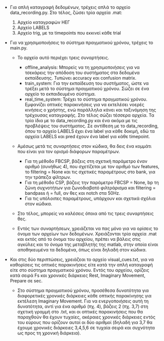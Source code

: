 *  Για απλή καταγραφή δεδομένων, τρέχεις απλά το αρχείο data_recording.py. Στο τέλος, ζώσει τρία αρχεία .mat:
    1. Αρχείο καταγραφών ΗΕΓ
    2. Αρχείο LABELS
    3. Αρχείο trig, με τα timepoints που εκκινεί κάθε trial

* Για να χρησιμοποιήσεις το σύστημα πραγματικού χρόνου, τρέχεις το main.py.

    * Το αρχείο αυτό περιέχει τρεις συναρτήσεις. 
        * offline_analysis: Μπορείς να τη χρησιμοποιήσεις για να τσεκάρεις την απόδοση του συστήματος στα δεδομένα εκπαίδευσης. Τυπώνει accuracy και confusion matrix.
        * train_system: Για την εκπαίδευση του συστήματος, ώστε να τρέξει μετά το σύστημα πραγματικού χρόνου. Σώζει σε ένα αρχείο το εκπαιδευμένο σύστημα.
        * real_time_system: Τρέχει το σύστημα πραγματικού χρόνου. Εμφανίζει οπτικές παρακινήσεις για να εκτελέσει νοερές κινήσεις ο χρήστης, ενώ παράλληλα κάνει και ταξινόμηση της τρέχουσας καταγραφής. Στο τέλος σώζει τέσσερα αρχεία. Τα τρία ίδια με το data_recording.py και ένα ακόμα με τις προβλέψεις του συστήματος. Σε αντίθεση με το data_recording, όπου το αρχείο LABELS έχει ένα label για κάθε δοκιμή, εδώ τα αρχεία LABELS και pred έχουν ένα label για κάθε timepoint.

    * Αμέσως μετά τις συναρτήσεις στον κώδικα, θα δεις ένα κομμάτι που είναι για τον ορισμό διάφορων παραμέτρων.
        * Για τη μέθοδο FBCSP, βάζεις στη σχετική παράμετρο έναν αριθμό (συνήθως 4), που σχετίζεται με τον αριθμό των features, το filtering = None και τις σχετικές παραμέτρους στο bank, για την τράπεζα φίλτρων.
        * Για τη μέθοδο CSP, βάζεις την παράμετρο FBCSP = None, bp τη ζώνη συχνοτήτων για ζωνοδιαβατό φιλτράρισμα και filtering = bandpass ή = full, αν θες και notch στα 50Hz.
        * Για τις υπόλοιπες παραμέτρους, υπάρχουν και σχετικά σχόλια στον κώδικα.

    * Στο τέλος, μπορείς να καλέσεις όποια από τις τρεις συναρτήσεις θες.

    * Εντός των συναρτήσεων, χρειάζεται να πας μόνο για να ορίσεις το όνομα των αρχείων των δεδομένων. Χρειάζονται τρία αρχεία .mat και εκτός από το όνομα του αρχείου, πρέπει να βάλεις στις αγκύλες και το όνομα της μεταβλητής της matlab, στην οποία είναι αποθηκευμένα τα δεδομένα, όπως είναι δηλαδή στον κώδικα. 


 * Και στις δύο περιπτώσεις, χρειάζεαι το αρχείο visual_cues.txt, για να καθορίσεις τις οπτικές παρακινήσεις είτε κατά την απλή καταγραφή είτε στο σύστημα πραγματικού χρόνου. Εντός του αρχείου, ορίζεις κατά σειρά Fs και χρονικές διάρκειες Rest, Imaginary Movement, Prepare σε sec. 
    * Στο σύστημα πραγματικού χρόνου, προσέθεσα δυνατότητα για διαφορετικές χρονικές διάρκειες κάθε οπτικής παρακίνησης για εκτέλεση Imaginary Movement. Για να ενεργοποιήσεις αυτή τη δυνατότητα, αντί για ένα αριθμό (πχ. 4), βάζεις 2 (πχ. 3,7) στη σχετική γραμμή στο .txt, και οι οπτικές παρακινήσεις που θα παραχθούν θα έχουν τυχαίες, ακέραιες χρονικές διάρκειες εντός του εύρους που ορίζουν αυτοί οι δύο αριθμοί (δηλαδή για 3,7 θα έχουμε χρονικές διάρκειες 3,4,5,6 σε τυχαία σειρά και συχνότητα ως προς τη χρονική διάρκεια).